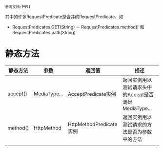 	参考文档:P951

其中的许多RequestPredicate是合并的RequestPredicate，如
- RequestPredicates.GET(String) -- RequestPredicates.method() 和 RequestPredicates.path(String)

# 静态方法

| 静态方法 | 参数         | 返回值                  | 描述                                                 |
| -------- | ------------ | ----------------------- | ---------------------------------------------------- |
| accept() | MediaType... | AcceptPredicate实例     | 返回实例用以测试请求头中的Accept是否满足MediaType... |
| method() | HttpMethod   | HttpMethodPredicate实例 | 返回实例用以测试请求的方法是否为参数中的方法         |
|          |              |                         |                                                      |



